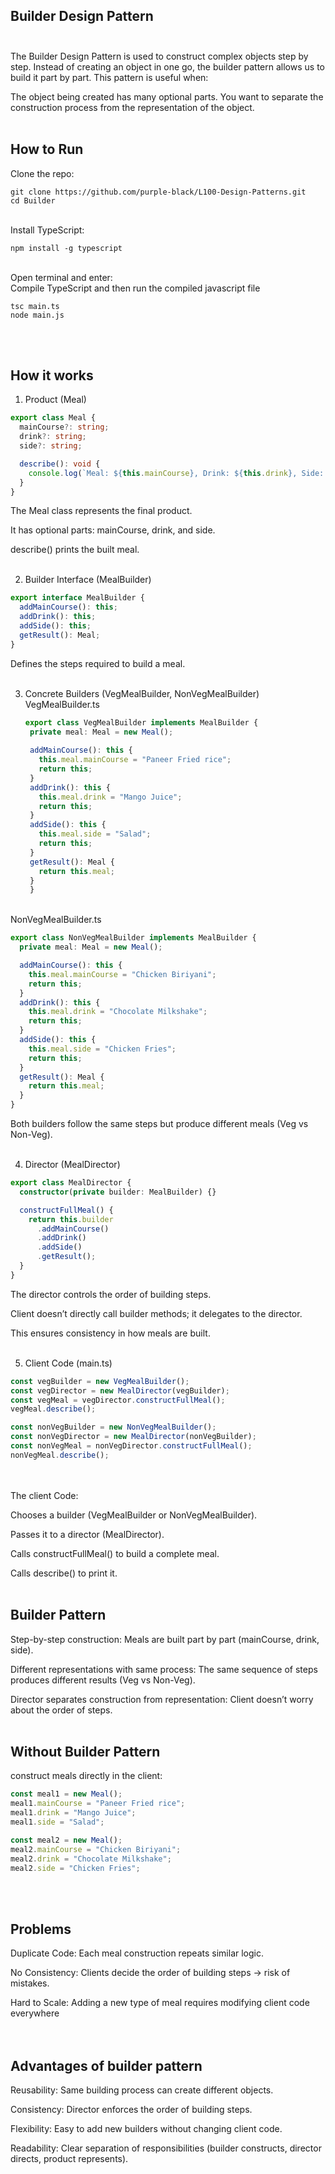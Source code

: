 ## Builder Design Pattern <br> <br>

The Builder Design Pattern is used to construct complex objects step by step.
Instead of creating an object in one go, the builder pattern allows us to build it part by part.
This pattern is useful when: <br>

The object being created has many optional parts.
You want to separate the construction process from the representation of the object. <br> <br>

##  How to Run <br>

Clone the repo: <br>

```
git clone https://github.com/purple-black/L100-Design-Patterns.git
cd Builder
```
<br>
Install TypeScript: <br>

```
npm install -g typescript
```
<br>
Open terminal and enter: <br>
Compile TypeScript and then run the compiled javascript file <br>

```
tsc main.ts
node main.js
```
 <br> <br>
## How it works

1. Product (Meal) <br>

```ts
export class Meal {
  mainCourse?: string;
  drink?: string;
  side?: string;

  describe(): void {
    console.log(`Meal: ${this.mainCourse}, Drink: ${this.drink}, Side: ${this.side}`);
  }
}
``` 
The Meal class represents the final product. <br>

It has optional parts: mainCourse, drink, and side. <br>

describe() prints the built meal. <br> <br>

2. Builder Interface (MealBuilder) <br>

```ts
export interface MealBuilder {
  addMainCourse(): this;
  addDrink(): this;
  addSide(): this;
  getResult(): Meal;
}
```

Defines the steps required to build a meal. <br> <br>

3. Concrete Builders (VegMealBuilder, NonVegMealBuilder) <br>
   VegMealBuilder.ts
   ```ts
   export class VegMealBuilder implements MealBuilder {
    private meal: Meal = new Meal();
  
    addMainCourse(): this {
      this.meal.mainCourse = "Paneer Fried rice";
      return this;
    }
    addDrink(): this {
      this.meal.drink = "Mango Juice";
      return this;
    }
    addSide(): this {
      this.meal.side = "Salad";
      return this;
    }
    getResult(): Meal {
      return this.meal;
    }
    }
    ```
<br>
NonVegMealBuilder.ts<br>

```ts
export class NonVegMealBuilder implements MealBuilder {
  private meal: Meal = new Meal();

  addMainCourse(): this {
    this.meal.mainCourse = "Chicken Biriyani";
    return this;
  }
  addDrink(): this {
    this.meal.drink = "Chocolate Milkshake";
    return this;
  }
  addSide(): this {
    this.meal.side = "Chicken Fries";
    return this;
  }
  getResult(): Meal {
    return this.meal;
  }
}
```

Both builders follow the same steps but produce different meals (Veg vs Non-Veg). <br> <br>

4. Director (MealDirector) <br>

```ts
export class MealDirector {
  constructor(private builder: MealBuilder) {}

  constructFullMeal() {
    return this.builder
      .addMainCourse()
      .addDrink()
      .addSide()
      .getResult();
  }
}
```

The director controls the order of building steps. <br>

Client doesn’t directly call builder methods; it delegates to the director. <br>

This ensures consistency in how meals are built. <br> <br>

5. Client Code (main.ts) <br>

```ts
const vegBuilder = new VegMealBuilder();
const vegDirector = new MealDirector(vegBuilder);
const vegMeal = vegDirector.constructFullMeal();
vegMeal.describe();

const nonVegBuilder = new NonVegMealBuilder();
const nonVegDirector = new MealDirector(nonVegBuilder);
const nonVegMeal = nonVegDirector.constructFullMeal();
nonVegMeal.describe();
```
<br> <br>
The client Code: <br>

Chooses a builder (VegMealBuilder or NonVegMealBuilder). <br>

Passes it to a director (MealDirector). <br>

Calls constructFullMeal() to build a complete meal. <br>

Calls describe() to print it. <br> <br>


## Builder Pattern <br>
Step-by-step construction: Meals are built part by part (mainCourse, drink, side). <br>

Different representations with same process: The same sequence of steps produces different results (Veg vs Non-Veg). <br>

Director separates construction from representation: Client doesn’t worry about the order of steps. <br> <br>

## Without Builder Pattern <br>

construct meals directly in the client: <br>

```ts
const meal1 = new Meal();
meal1.mainCourse = "Paneer Fried rice";
meal1.drink = "Mango Juice";
meal1.side = "Salad";

const meal2 = new Meal();
meal2.mainCourse = "Chicken Biriyani";
meal2.drink = "Chocolate Milkshake";
meal2.side = "Chicken Fries";
```
 <br> <br>
## Problems <br>

Duplicate Code: Each meal construction repeats similar logic. <br>

No Consistency: Clients decide the order of building steps → risk of mistakes. <br>

Hard to Scale: Adding a new type of meal requires modifying client code everywhere<br>
<br> <br>
## Advantages of builder pattern <br>

Reusability: Same building process can create different objects. <br>

Consistency: Director enforces the order of building steps. <br>

Flexibility: Easy to add new builders without changing client code. <br>

Readability: Clear separation of responsibilities (builder constructs, director directs, product represents).
